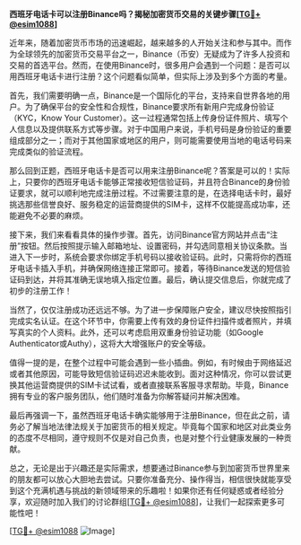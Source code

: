 **西班牙电话卡可以注册Binance吗？揭秘加密货币交易的关键步骤[[TG💪+ @esim1088](https://t.me/s/esim1088)]**

近年来，随着加密货币市场的迅速崛起，越来越多的人开始关注和参与其中。而作为全球领先的加密货币交易平台之一，Binance（币安）无疑成为了许多人投资和交易的首选平台。然而，在使用Binance时，很多用户会遇到一个问题：是否可以用西班牙电话卡进行注册？这个问题看似简单，但实际上涉及到多个方面的考量。

首先，我们需要明确一点，Binance是一个国际化的平台，支持来自世界各地的用户。为了确保平台的安全性和合规性，Binance要求所有新用户完成身份验证（KYC，Know Your Customer）。这一过程通常包括上传身份证件照片、填写个人信息以及提供联系方式等步骤。对于中国用户来说，手机号码是身份验证的重要组成部分之一；而对于其他国家或地区的用户，则可能需要使用当地的电话号码来完成类似的验证流程。

那么回到正题，西班牙电话卡是否可以用来注册Binance呢？答案是可以的！实际上，只要你的西班牙电话卡能够正常接收短信验证码，并且符合Binance的身份验证要求，就可以顺利地完成注册过程。不过需要注意的是，在选择电话卡时，最好挑选那些信誉良好、服务稳定的运营商提供的SIM卡，这样不仅能提高成功率，还能避免不必要的麻烦。

接下来，我们来看看具体的操作步骤。首先，访问Binance官方网站并点击“注册”按钮。然后按照提示输入邮箱地址、设置密码，并勾选同意相关协议条款。当进入下一步时，系统会要求你绑定手机号码以接收验证码。此时，只需将你的西班牙电话卡插入手机，并确保网络连接正常即可。接着，等待Binance发送的短信验证码到达，并将其准确无误地填入指定位置。最后，确认提交信息后，你就完成了初步的注册工作！

当然了，仅仅注册成功还远远不够。为了进一步保障账户安全，建议尽快按照指引完成实名认证。在这个环节中，你需要上传有效的身份证件扫描件或者照片，并填写真实的个人资料。此外，还可以考虑启用双重身份验证功能（如Google Authenticator或Authy），这将大大增强账户的安全等级。

值得一提的是，在整个过程中可能会遇到一些小插曲。例如，有时候由于网络延迟或者其他原因，可能导致短信验证码迟迟未能收到。面对这种情况，你可以尝试更换其他运营商提供的SIM卡试试看，或者直接联系客服寻求帮助。毕竟，Binance拥有专业的客户服务团队，他们随时准备为你解答疑问并解决困难。

最后再强调一下，虽然西班牙电话卡确实能够用于注册Binance，但在此之前，请务必了解当地法律法规关于加密货币的相关规定。毕竟每个国家和地区对此类业务的态度不尽相同，遵守规则不仅是对自己负责，也是对整个行业健康发展的一种贡献。

总之，无论是出于兴趣还是实际需求，想要通过Binance参与到加密货币世界里来的朋友都可以放心大胆地去尝试。只要你准备充分、操作得当，相信很快就能享受到这个充满机遇与挑战的新领域带来的乐趣啦！如果你还有任何疑惑或者经验分享，欢迎随时加入我们的讨论群组[[TG💪+ @esim1088](https://t.me/s/esim1088)]，让我们一起探索更多可能性吧！

[[TG💪+ @esim1088](https://t.me/s/esim1088) ![Image](https://i.postimg.cc/4NQfJmqS/Snipaste-2025-05-13-00-14-12.png)]